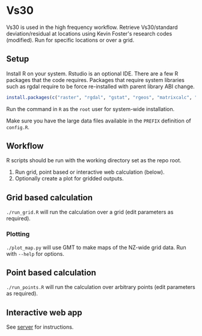 # Vs30
Vs30 is used in the high frequency workflow.
Retrieve Vs30/standard deviation/residual at locations using Kevin Foster's research codes (modified).
Run for specific locations or over a grid.

## Setup
Install R on your system. Rstudio is an optional IDE.
There are a few R packages that the code requires. Packages that require system libraries such as rgdal require to be force re-installed with parent library ABI change.
```r
install.packages(c("raster", "rgdal", "gstat", "rgeos", "matrixcalc", "spatstat", "ncdf4", "proxy"))
```
Run the command in `R` as the `root` user for system-wide installation.

Make sure you have the large data files available in the `PREFIX` definition of `config.R`.

## Workflow
R scripts should be run with the working directory set as the repo root.
1. Run grid, point based or interactive web calculation (below).
1. Optionally create a plot for gridded outputs.

## Grid based calculation
`./run_grid.R` will run the calculation over a grid (edit parameters as required).

### Plotting
`./plot_map.py` will use GMT to make maps of the NZ-wide grid data. Run with `--help` for options.

## Point based calculation
`./run_points.R` will run the calculation over arbitrary points (edit parameters as required).

## Interactive web app
See [server](server) for instructions.
